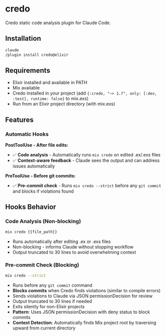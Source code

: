 # credo

Credo static code analysis plugin for Claude Code.

## Installation

```bash
claude
/plugin install credo@elixir
```

## Requirements

- Elixir installed and available in PATH
- Mix available
- Credo installed in your project (add `{:credo, "~> 1.7", only: [:dev, :test], runtime: false}` to mix.exs)
- Run from an Elixir project directory (with mix.exs)

## Features

### Automatic Hooks

**PostToolUse - After file edits:**
- ✅ **Code analysis** - Automatically runs `mix credo` on edited .ex/.exs files
- ✅ **Context-aware feedback** - Claude sees the output and can address issues automatically

**PreToolUse - Before git commits:**
- ✅ **Pre-commit check** - Runs `mix credo --strict` before any `git commit` and blocks if violations found

## Hooks Behavior

### Code Analysis (Non-blocking)
```bash
mix credo {{file_path}}
```
- Runs automatically after editing .ex or .exs files
- Non-blocking - informs Claude without stopping workflow
- Output truncated to 30 lines to avoid overwhelming context

### Pre-commit Check (Blocking)
```bash
mix credo --strict
```
- Runs before any `git commit` command
- **Blocks commits** when Credo finds violations (similar to compile errors)
- Sends violations to Claude via JSON permissionDecision for review
- Output truncated to 30 lines if needed
- Exits silently for non-Elixir projects
- **Pattern**: Uses JSON permissionDecision with deny status to block commits
- **Context Detection**: Automatically finds Mix project root by traversing upward from current directory
